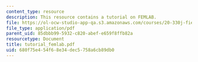 ```yaml
---
content_type: resource
description: This resource contains a tutorial on FEMLAB.
file: https://ol-ocw-studio-app-qa.s3.amazonaws.com/courses/20-330j-fields-forces-and-flows-in-biological-systems-spring-2007/680f75e454f68e34dec5758a6cb89db0_tutorial_femlab.pdf
file_type: application/pdf
parent_uid: 85dbbb99-5932-c820-abef-e659f8ffb82a
resourcetype: Document
title: tutorial_femlab.pdf
uid: 680f75e4-54f6-8e34-dec5-758a6cb89db0
---
```

